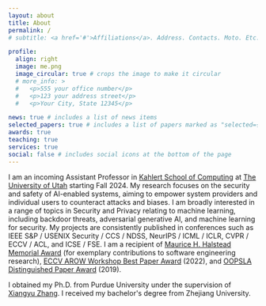 ```yaml
---
layout: about
title: About
permalink: /
# subtitle: <a href='#'>Affiliations</a>. Address. Contacts. Moto. Etc.

profile:
  align: right
  image: me.png
  image_circular: true # crops the image to make it circular
  # more_info: >
  #   <p>555 your office number</p>
  #   <p>123 your address street</p>
  #   <p>Your City, State 12345</p>

news: true # includes a list of news items
selected_papers: true # includes a list of papers marked as "selected={true}"
awards: true
teaching: true
services: true
social: false # includes social icons at the bottom of the page
---
```


I am an incoming Assistant Professor in [Kahlert School of Computing](https://www.cs.utah.edu) at [The University of Utah](https://www.utah.edu) starting Fall 2024. My research focuses on the security and safety of AI-enabled systems, aiming to empower system providers and individual users to counteract attacks and biases. I am broadly interested in a range of topics in Security and Privacy relating to machine learning, including backdoor threats, adversarial generative AI, and machine learning for security. My projects are consistently published in conferences such as IEEE S&P / USENIX Security / CCS / NDSS, NeurIPS / ICML / ICLR, CVPR / ECCV / ACL, and ICSE / FSE. I am a recipient of [Maurice H. Halstead Memorial Award](https://www.cs.purdue.edu/news/articles/2023/2023_purdue_cs_awards.html) (for exemplary contributions to software engineering research), [ECCV AROW Workshop Best Paper Award](https://eccv22-arow.github.io) (2022), and [OOPSLA Distinguished Paper Award](https://2019.splashcon.org/attending/splash-awards#oopsla-2019-distinguished-paper-awards) (2019).

I obtained my Ph.D. from Purdue University under the supervision of [Xiangyu Zhang](https://www.cs.purdue.edu/homes/xyzhang/). I received my bachelor's degree from Zhejiang University.
